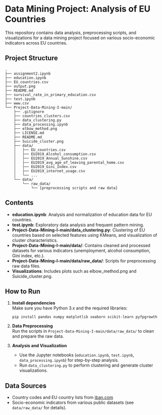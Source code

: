 # Data Mining Project: Analysis of EU Countries

This repository contains data analysis, preprocessing scripts, and visualizations for a data mining project focused on various socio-economic indicators across EU countries.

## Project Structure

```
.
├── assignment2.ipynb
├── education.ipynb
├── EU_countries.csv
├── output.png
├── README.md
├── survival_rate_in_primary_education.csv
├── test.ipynb
├── www.csv
└── Project-Data-Mining-I-main/
    ├── .gitignore
    ├── countries_clusters.csv
    ├── data_clustering.py
    ├── data_processing.ipynb
    ├── elbow_method.png
    ├── LICENSE.md
    ├── README.md
    ├── Suicide_cluster.png
    ├── data/
    │   ├── EU_countries.csv
    │   ├── EU2019_Alcohol_consumption.csv
    │   ├── EU2019_Annual_Sunshine.csv
    │   ├── EU2019_avg_age_of_leaving_parental_home.csv
    │   ├── EU2019_Gini_Index.csv
    │   ├── EU2019_internet_usage.csv
    │   └── ...
    └── data/
        └── raw_data/
            └── [preprocessing scripts and raw data]
```

## Contents

- **education.ipynb**: Analysis and normalization of education data for EU countries.
- **test.ipynb**: Exploratory data analysis and frequent pattern mining.
- **Project-Data-Mining-I-main/data_clustering.py**: Clustering of EU countries based on selected features using KMeans, and visualization of cluster characteristics.
- **Project-Data-Mining-I-main/data/**: Contains cleaned and processed datasets for various indicators (unemployment, alcohol consumption, Gini index, etc.).
- **Project-Data-Mining-I-main/data/raw_data/**: Scripts for preprocessing raw data files.
- **Visualizations**: Includes plots such as elbow_method.png and Suicide_cluster.png.

## How to Run

1. **Install dependencies**  
   Make sure you have Python 3.x and the required libraries:
   ```
   pip install pandas numpy matplotlib seaborn scikit-learn pyfpgrowth
   ```

2. **Data Preprocessing**  
   Run the scripts in `Project-Data-Mining-I-main/data/raw_data/` to clean and prepare the raw data.

3. **Analysis and Visualization**  
   - Use the Jupyter notebooks (`education.ipynb`, `test.ipynb`, `data_processing.ipynb`) for step-by-step analysis.
   - Run `data_clustering.py` to perform clustering and generate cluster visualizations.

## Data Sources

- Country codes and EU country lists from [iban.com](https://www.iban.com/country-codes)
- Socio-economic indicators from various public datasets (see `data/raw_data/` for details).
